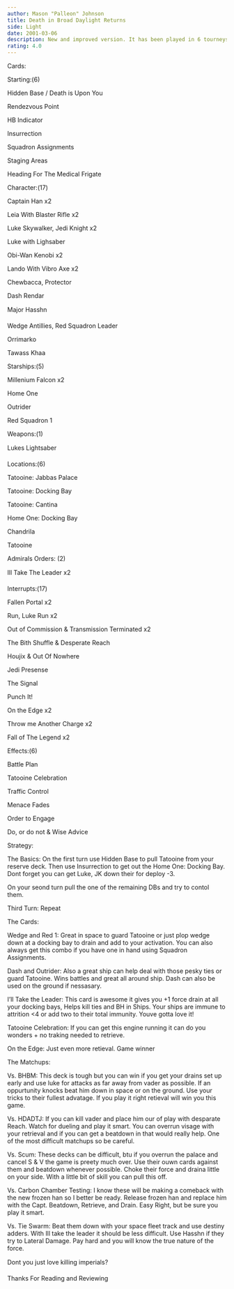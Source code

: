 ```yaml
---
author: Mason "Palleon" Johnson
title: Death in Broad Daylight Returns
side: Light
date: 2001-03-06
description: New and improved version. It has been played in 6 tourneys and is 20-4 so far. It retrives tons, Battles, and wins!
rating: 4.0
---
```

Cards: 

 
Starting:(6) 

Hidden Base / Death is Upon You 
Rendezvous Point 
HB Indicator 
Insurrection 
Squadron Assignments 
Staging Areas 
Heading For The Medical Frigate 

Character:(17) 

Captain Han x2 
Leia With Blaster Rifle x2 
Luke Skywalker, Jedi Knight x2 
Luke with Lighsaber 
Obi-Wan Kenobi x2 
Lando With Vibro Axe x2 
Chewbacca, Protector 
Dash Rendar 
Major Hasshn 
Wedge Antillies, Red Squadron Leader 
Orrimarko 
Tawass Khaa 

Starships:(5) 
Millenium Falcon x2 
Home One 
Outrider 
Red Squadron 1 

Weapons:(1) 

Lukes Lightsaber 

Locations:(6) 

Tatooine: Jabbas Palace 
Tatooine: Docking Bay 
Tatooine: Cantina  
Home One: Docking Bay 
Chandrila 
Tatooine 

Admirals Orders: (2) 

Ill Take The Leader x2 

Interrupts:(17) 

Fallen Portal x2 
Run, Luke Run x2 
Out of Commission & Transmission Terminated x2 
The Bith Shuffle & Desperate Reach 
Houjix & Out Of Nowhere 
Jedi Presense 
The Signal 
Punch It! 
On the Edge x2 
Throw me Another Charge x2
Fall of The Legend x2 

Effects:(6) 

Battle Plan 
Tatooine Celebration 
Traffic Control 
Menace Fades 
Order to Engage 
Do, or do not & Wise Advice 


Strategy: 

The Basics: On the first turn use Hidden Base to pull Tatooine from your reserve deck. Then use Insurrection to get out the Home One: Docking Bay. Dont forget you can get Luke, JK down their for deploy -3. 

On your seond turn pull the one of the remaining DBs and try to contol them. 

Third Turn: Repeat 

The Cards: 

Wedge and Red 1: Great in space to guard Tatooine or just plop wedge down at a docking bay to drain and add to your activation. You can also always get this combo if you have one in hand using Squadron Assignments. 

Dash and Outrider: Also a great ship can help deal with those pesky ties or guard Tatooine. Wins battles and great all around ship. Dash can also be used on the ground if nessasary. 

I’ll Take the Leader: This card is awesome it gives you +1 force drain at all your docking bays, Helps kill ties and BH in Ships. Your ships are immune to attrition <4 or add two to their total immunity. Youve gotta love it! 

Tatooine Celebration: If you can get this engine running it can do you wonders + no traking needed to retrieve. 

On the Edge: Just even more retieval. Game winner 

The Matchups: 

Vs. BHBM: This deck is tough but you can win if you get your drains set up early and use luke for attacks as far away from vader as possible. If an oppurtunity knocks beat him down in space or on the ground. Use your tricks to their fullest advatage. If you play it right retieval will win you this game. 

Vs. HDADTJ: If you can kill vader and place him our of play with desparate Reach. Watch for dueling and play it smart. You can overrun visage with your retrieval and if you can get a beatdown in that would really help. One of the most difficult matchups so be careful. 

Vs. Scum: These decks can be difficult, btu if you overrun the palace and cancel S & V the game is preety much over. Use their ouwn cards against them and beatdown whenever possible. Choke their force and draina little on your side. With a little bit of skill you can pull this off. 

Vs. Carbon Chamber Testing: I know these will be making a comeback with the new frozen han so I better be ready. Release frozen han and replace him with the Capt. Beatdown, Retrieve, and Drain. Easy Right, but be sure you play it smart. 

Vs. Tie Swarm: Beat them down with your space fleet track and use destiny adders. With Ill take the leader it should be less difficult. Use Hasshn if they try to Lateral Damage. Pay hard and you will know the true nature of the force. 

Dont you just love killing imperials? 

Thanks For Reading and Reviewing   